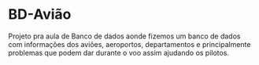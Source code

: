 # BD-Avião
Projeto pra aula de Banco de dados aonde fizemos um banco de dados com informações dos aviões, aeroportos, departamentos e principalmente problemas que podem dar durante o voo assim ajudando os pilotos.
